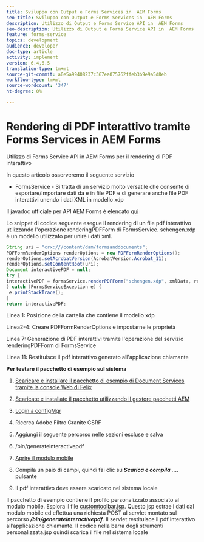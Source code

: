 ```yaml
---
title: Sviluppo con Output e Forms Services in  AEM Forms
seo-title: Sviluppo con Output e Forms Services in  AEM Forms
description: Utilizzo di Output e Forms Service API in  AEM Forms
seo-description: Utilizzo di Output e Forms Service API in  AEM Forms
feature: forms-service
topics: development
audience: developer
doc-type: article
activity: implement
version: 6.4,6.5
translation-type: tm+mt
source-git-commit: a0e5a99408237c367ea075762ffeb3b9e9a5d8eb
workflow-type: tm+mt
source-wordcount: '347'
ht-degree: 0%

---
```



# Rendering di PDF interattivo tramite Forms Services in  AEM Forms

Utilizzo di Forms Service API in  AEM Forms per il rendering di PDF interattivo

In questo articolo osserveremo il seguente servizio

* FormsService - Si tratta di un servizio molto versatile che consente di esportare/importare dati da e in file PDF e di generare anche file PDF interattivi unendo i dati XML in modello xdp

Il javadoc ufficiale per  API AEM Forms è elencato [qui](https://helpx.adobe.com/aem-forms/6/javadocs/com/adobe/fd/output/api/package-summary.html)

Lo snippet di codice seguente esegue il rendering di un file pdf interattivo utilizzando l&#39;operazione renderingPDFForm di FormsService. schengen.xdp è un modello utilizzato per unire i dati xml.

```java
String uri = "crx:///content/dam/formsanddocuments";
PDFFormRenderOptions renderOptions = new PDFFormRenderOptions();
renderOptions.setAcrobatVersion(AcrobatVersion.Acrobat_11);
renderOptions.setContentRoot(uri);
Document interactivePDF = null;
try {
interactivePDF = formsService.renderPDFForm("schengen.xdp", xmlData, renderOptions);
} catch (FormsServiceException e) {
 e.printStackTrace();
}
return interactivePDF;
```

Linea 1: Posizione della cartella che contiene il modello xdp

Linea2-4: Creare PDFFormRenderOptions e impostarne le proprietà

Linea 7: Generazione di PDF interattivi tramite l&#39;operazione del servizio renderingPDFForm di FormsService

Linea 11: Restituisce il pdf interattivo generato all&#39;applicazione chiamante

**Per testare il pacchetto di esempio sul sistema**
1. [Scaricare e installare il pacchetto di esempio di Document Services tramite la console Web di Felix](/help/forms/assets/common-osgi-bundles/AEMFormsDocumentServices.core-1.0-SNAPSHOT.jar)
1. [Scaricate e installate il pacchetto utilizzando il gestore pacchetti AEM](assets/downloadinteractivepdffrommobileform.zip)



1. [Login a configMgr](http://localhost:4502/system/console/configMgr)
1. Ricerca  Adobe Filtro Granite CSRF
1. Aggiungi il seguente percorso nelle sezioni escluse e salva
1. /bin/generateinteractivepdf
1. [Aprire il modulo mobile](http://localhost:4502/content/dam/formsanddocuments/schengen.xdp/jcr:content)
1. Compila un paio di campi, quindi fai clic su ***Scarica e compila ....*** pulsante
1. Il pdf interattivo deve essere scaricato nel sistema locale


Il pacchetto di esempio contiene il profilo personalizzato associato al modulo mobile. Esplora il file [customtoolbar.jsp](http://localhost:4502/apps/AEMFormsDemoListings/customprofiles/addImageToMobileForm/demo/customtoolbar.jsp). Questo jsp estrae i dati dal modulo mobile ed effettua una richiesta POST al servlet montato sul percorso ***/bin/generateinteractivepdf***. Il servlet restituisce il pdf interattivo all’applicazione chiamante. Il codice nella barra degli strumenti personalizzata.jsp quindi scarica il file nel sistema locale


